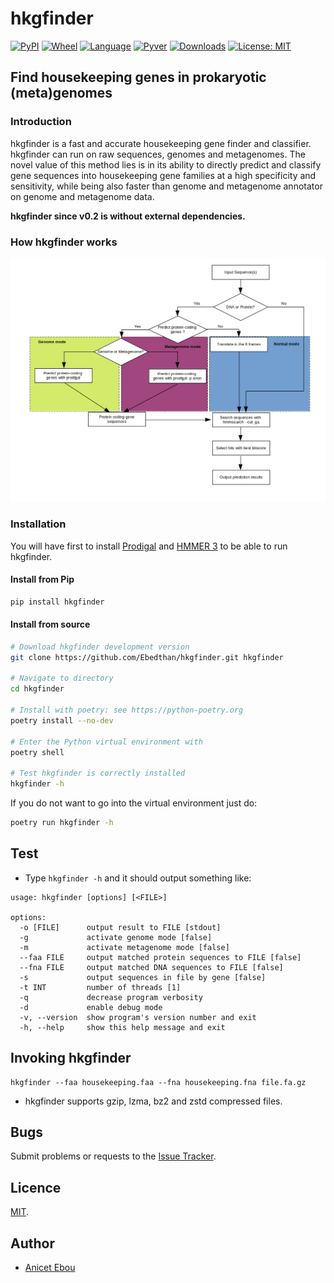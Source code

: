# hkgfinder

[![PyPI](https://img.shields.io/pypi/v/hkgfinder.svg)](https://pypi.org/project/hkgfinder)
[![Wheel](https://img.shields.io/pypi/wheel/hkgfinder.svg)](https://pypi.org/project/hkgfinder)
[![Language](https://img.shields.io/pypi/implementation/hkgfinder)](https://pypi.org/project/hkgfinder)
[![Pyver](https://img.shields.io/pypi/pyversions/hkgfinder.svg)](https://pypi.org/project/hkgfinder)
[![Downloads](https://img.shields.io/pypi/dm/hkgfinder)](https://pypi.org/project/hkgfinder)
[![License: MIT](https://img.shields.io/badge/License-MIT-blue.svg)](https://www.gnu.org/licenses/MIT)


## Find housekeeping genes in prokaryotic (meta)genomes

### Introduction
hkgfinder is a fast and accurate housekeeping gene finder and classifier. hkgfinder can run on raw sequences, genomes and metagenomes. The novel value of this method lies is in its ability to directly predict and classify gene sequences into housekeeping gene families at a high specificity and sensitivity, while being also faster than genome and metagenome annotator on genome and metagenome data.

**hkgfinder since v0.2 is without external dependencies.**


### How hkgfinder works
![](img/hkgfinder.png)

### Installation

You will have first to install [Prodigal](https://github.com/hyattpd/Prodigal) and [HMMER 3](https://hmmer.org) to be able to run hkgfinder.


#### Install from Pip

```bash
pip install hkgfinder
```


#### Install from source

```bash
# Download hkgfinder development version
git clone https://github.com/Ebedthan/hkgfinder.git hkgfinder

# Navigate to directory
cd hkgfinder

# Install with poetry: see https://python-poetry.org
poetry install --no-dev

# Enter the Python virtual environment with
poetry shell

# Test hkgfinder is correctly installed
hkgfinder -h
```

If you do not want to go into the virtual environment just do:

```bash
poetry run hkgfinder -h
```

## Test

* Type `hkgfinder -h` and it should output something like:

```
usage: hkgfinder [options] [<FILE>]

options:
  -o [FILE]      output result to FILE [stdout]
  -g             activate genome mode [false]
  -m             activate metagenome mode [false]
  --faa FILE     output matched protein sequences to FILE [false]
  --fna FILE     output matched DNA sequences to FILE [false]
  -s             output sequences in file by gene [false]
  -t INT         number of threads [1]
  -q             decrease program verbosity
  -d             enable debug mode
  -v, --version  show program's version number and exit
  -h, --help     show this help message and exit
```


## Invoking hkgfinder

```
hkgfinder --faa housekeeping.faa --fna housekeeping.fna file.fa.gz
```

* hkgfinder supports gzip, lzma, bz2 and zstd compressed files.
  
## Bugs

Submit problems or requests to the [Issue Tracker](https://github.com/Ebedthan/hkgfinder/issues).


## Licence

[MIT](https://github.com/Ebedthan/hkgfinder/blob/main/LICENSE).


## Author

* [Anicet Ebou](https://orcid.org/0000-0003-4005-177X)

